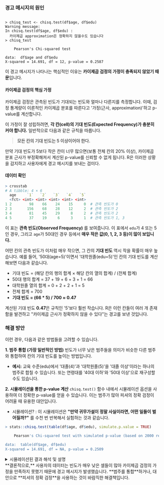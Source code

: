 ### 경고 메시지의 원인

``` 

> chisq_test <- chisq.test(df$age, df$edu)
Warning message:
In chisq.test(df$age, df$edu) :
  카이제곱 approximation은 정확하지 않을수도 있습니다
> chisq_test

	Pearson's Chi-squared test

data:  df$age and df$edu
X-squared = 14.691, df = 12, p-value = 0.2587
```

이 경고 메시지가 나타나는 핵심적인 이유는 **카이제곱 검정의 가정이 충족되지 않았기 때문**입니다.

#### 카이제곱 검정의 핵심 가정
카이제곱 검정은 관측된 빈도가 기대되는 빈도와 얼마나 다른지를 측정합니다. 이때, 검정 통계량이 이론적인 카이제곱 분포를 따른다고 '가정(근사, approximation)'하고 p-value를 계산합니다.

이 가정이 잘 성립하려면, **각 칸(cell)의 기대 빈도(Expected Frequency)가 충분히 커야 합니다.** 일반적으로 다음과 같은 규칙을 따릅니다.

> **모든 칸의 기대 빈도는 5 이상이어야 한다.**

만약 기대 빈도가 5보다 작은 칸이 너무 많으면(보통 전체 칸의 20% 이상), 카이제곱 분포 근사가 부정확해져서 계산된 p-value를 신뢰할 수 없게 됩니다. 
R은 이러한 상황을 감지하고 사용자에게 경고 메시지를 보내는 검미다.

#### 데이터 확인

```R
> crosstab
# A tibble: 4 × 6
  age     `1`   `2`   `3`   `4`   `5`
  <fct> <int> <int> <int> <int> <int>
1 2        98    66    24    15     0  # 관측 빈도가 0
2 3       156    68    28    12     2  # 관측 빈도가 2
3 4        81    45    29     8     2  # 관측 빈도가 2
4 5        37    19     6     3     1  # 관측 빈도가 1, 3
```

이 표는 **관측 빈도(Observed Frequency)** 를 보여줍니다. 이 표에서 `edu`가 4 또는 5인 경우, 그리고 `age`가 50대인 경우 등에서 **매우 작은 값(0, 1, 2, 3 등)이 많이 보입니다.**

어떤 칸의 관측 빈도가 이처럼 매우 작으면, 그 칸의 **기대 빈도** 역시 작을 확률이 매우 높습니다. 예를 들어, '50대(age=5)'이면서 '대학원졸(edu=5)'인 칸의 기대 빈도를 계산해보면 다음과 같습니다.

*   기대 빈도 = (해당 칸의 행의 합계 × 해당 칸의 열의 합계) / (전체 합계)
*   50대 행의 합계 = 37 + 19 + 6 + 3 + 1 = 66
*   대학원졸 열의 합계 = 0 + 2 + 2 + 1 = 5
*   전체 합계 = 700   
*   **기대 빈도 = (66 * 5) / 700 ≈ 0.47**

계산된 기대 빈도 **0.47**은 규칙인 '5'보다 훨씬 작습니다. R은 이런 칸들이 여러 개 존재함을 발견하고 "카이제곱 근사가 정확하지 않을 수 있다"는 경고를 보낸 것입니다.

### 해결 방안

이런 경우, 다음과 같은 방법들을 고려할 수 있습니다.

**1. 범주 통합 (가장 일반적인 방법)**
빈도가 너무 낮은 범주들을 의미가 비슷한 다른 범주와 통합하여 칸의 기대 빈도를 높이는 방법입니다.
*   **예시:** 교육 수준(edu)에서 '대졸(4)'과 '대학원졸(5)'을 '대졸 이상'이라는 하나의 범주로 합칠 수 있습니다. 또는 연령대를 '40대 이하'와 '50대 이상'으로 재구성할 수도 있습니다.

**2. 시뮬레이션을 통한 p-value 계산**
`chisq.test()` 함수 내에서 시뮬레이션 옵션을 사용하여 더 정확한 p-value를 얻을 수 있습니다. 이는 범주가 많아 피셔의 정확 검정이 어려울 때 유용한 대안입니다.   
* 시뮬레이션? : 이 시뮬레이션은 **"만약 귀무가설이 정말 사실이라면, 어떤 일들이 벌어질까?"** 를 수천 번 반복해서 실험하는 것과 같습니다.

```R
> stats::chisq.test(table(df$age, df$edu), simulate.p.value = TRUE)

	Pearson's Chi-squared test with simulated p-value (based on 2000 replicates)

data:  table(df$age, df$edu)
X-squared = 14.691, df = NA, p-value = 0.2509
```

<details>
<summary>시뮬레이션된 결과 해석 및 설명</summary>

``` R
> stats::chisq.test(table(df$age, df$edu), simulate.p.value = TRUE)

# [결과 해석]
#
# Pearson's Chi-squared test with simulated p-value (based on 2000 replicates)
# -> 피어슨 카이제곱 검정을 수행했지만, p-value는 시뮬레이션을 통해 얻었음을 의미합니다.
#    이는 앞서 본 경고 메시지(기대 빈도가 너무 작아 근사가 부정확함)에 대한 해결책입니다.
# -> (based on 2000 replicates): '연령과 교육수준이 독립'이라는 귀무가설 하에, 
#    컴퓨터가 현재 데이터와 동일한 구조를 가진 가상의 표를 2000번 생성하여 검정을 수행했다는 의미입니다.

# data:  table(df$age, df$edu)
# -> 검정에 사용된 데이터가 age와 edu 변수로 만든 교차표임을 명시합니다.

# X-squared = 14.691, df = NA, p-value = 0.2509
# -> X-squared: 검정 통계량으로, 실제 데이터의 관측값과 기대값의 차이를 나타냅니다. 이 값은 일반 카이제곱 검정과 동일합니다.
# -> df = NA: 자유도가 NA(Not Applicable)로 표시됩니다. 이는 p-value를 계산할 때 
#    이론적인 카이제곱 분포(자유도가 필요함)를 사용하지 않고, 시뮬레이션 결과를 사용했기 때문입니다.
# -> p-value = 0.2509: 이 검정의 핵심 결과입니다. 시뮬레이션으로 생성한 2000개의 가상 데이터 중,
#    우연히 지금의 검정 통계량(14.691)만큼 크거나 더 큰 값이 나올 확률이 약 25.09%라는 의미입니다.
#    이 값은 일반적인 유의수준 0.05보다 훨씬 큽니다.

### 시뮬레이션은 어떻게 동작하는가?
#1.  실제 데이터로 검정 통계량(X-squared = 14.691)을 계산합니다.
#2.  "연령과 교육수준은 관련이 없다(독립이다)"라는 귀무가설을 가정합니다.
#3.  이 가정 하에, 컴퓨터가 랜덤하게 데이터를 재배열하여 가상의 교차표를 만듭니다. (이 과정을 2000번 반복)
#4.  2000개의 가상 교차표 각각에 대해 검정 통계량(X-squared)을 계산합니다.
#5.  이 2000개의 가상 통계량 중에서, 실제 데이터의 통계량(14.691)보다 크거나 같은 값의 비율을 계산합니다. 이 비율이 바로 시뮬레이션 p-value(0.2509)가 됩니다.

# [최종 결론]
# p-value(0.2509)가 유의수준(0.05)보다 크므로, 귀무가설("연령대와 교육 수준은 관련이 없다")을 기각할 수 없습니다.
# 따라서 "이 데이터만으로는 연령대와 교육 수준 사이에 통계적으로 유의미한 관련성이 있다고 말할 수 없다"고 결론 내립니다.
# 이 결과는 기대 빈도 가정을 만족하지 못했던 이전의 검정보다 더 신뢰할 수 있습니다.
```


</details>
**결론적으로,** 사용자의 데이터는 빈도가 매우 낮은 셀들이 많아 카이제곱 검정의 가정을 만족하지 못했기 때문에 경고 메시지가 발생했습니다. **범주를 통합**하거나, 대안으로 **피셔의 정확 검정**을 사용하는 것이 바람직한 해결책입니다.
